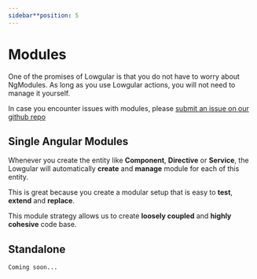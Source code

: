 ```yaml
---
sidebar**position: 5
---
```


# Modules

One of the promises of Lowgular is that you do not have to worry about NgModules.
As long as you use Lowgular actions, you will not need to manage it yourself.

In case you encounter issues with modules, please [submit an issue on our github repo](https://github.com/Lowgular/extension-documentation/issues)

## Single Angular Modules

Whenever you create the entity like **Component**, **Directive** or **Service**, the Lowgular will automatically **create** and **manage** module for each of this entity.

This is great because you create a modular setup that is easy to **test**, **extend** and **replace**.

This module strategy allows us to create **loosely coupled** and **highly cohesive** code base.

## Standalone

`Coming soon...`

